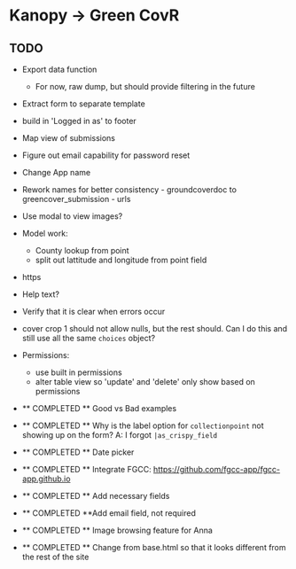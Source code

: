 # Kanopy -> Green CovR

## TODO

 - Export data function
    - For now, raw dump, but should provide filtering in the future
 - Extract form to separate template
 - build in 'Logged in as' to footer    
 - Map view of submissions    
 - Figure out email capability for password reset
 - Change App name
 - Rework names for better consistency
        - groundcoverdoc to greencover_submission
        - urls
 
 - Use modal to view images?
 - Model work:
    - County lookup from point
    - split out lattitude and longitude from point field
 - https
 - Help text?
 - Verify that it is clear when errors occur
 - cover crop 1 should not allow nulls, but the rest should. Can I do this and still use all the same `choices` object?
 - Permissions:
    - use built in permissions
    - alter table view so 'update' and 'delete' only show based on permissions

 - ** COMPLETED ** Good vs Bad examples
 - ** COMPLETED ** Why is the label option for `collectionpoint` not showing up on the form? A: I forgot `|as_crispy_field`
 - ** COMPLETED ** Date picker
 - ** COMPLETED ** Integrate FGCC: https://github.com/fgcc-app/fgcc-app.github.io
 - ** COMPLETED ** Add necessary fields
 - ** COMPLETED **Add email field, not required
 - ** COMPLETED ** Image browsing feature for Anna
 - ** COMPLETED ** Change from base.html so that it looks different from the rest of the site